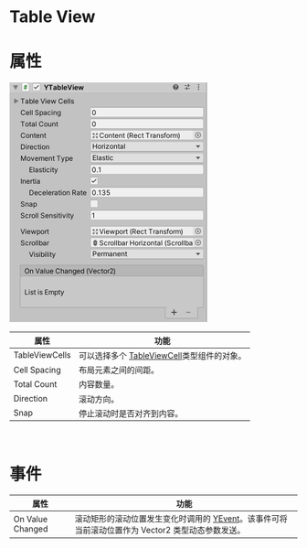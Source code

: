 # Table View

# 属性
![Table View](images/tableview.png)

|属性|功能|
|---|---|
|TableViewCells| 可以选择多个 [TableViewCell](table_view_cell.md)类型组件的对象。|
|Cell Spacing|布局元素之间的间距。|
|Total Count|内容数量。|
|Direction|滚动方向。|
|Snap|停止滚动时是否对齐到内容。|

<br />

# 事件

|属性|功能|
|---|---|
|On Value Changed|滚动矩形的滚动位置发生变化时调用的 [YEvent](event2.md)。该事件可将当前滚动位置作为 Vector2 类型动态参数发送。|